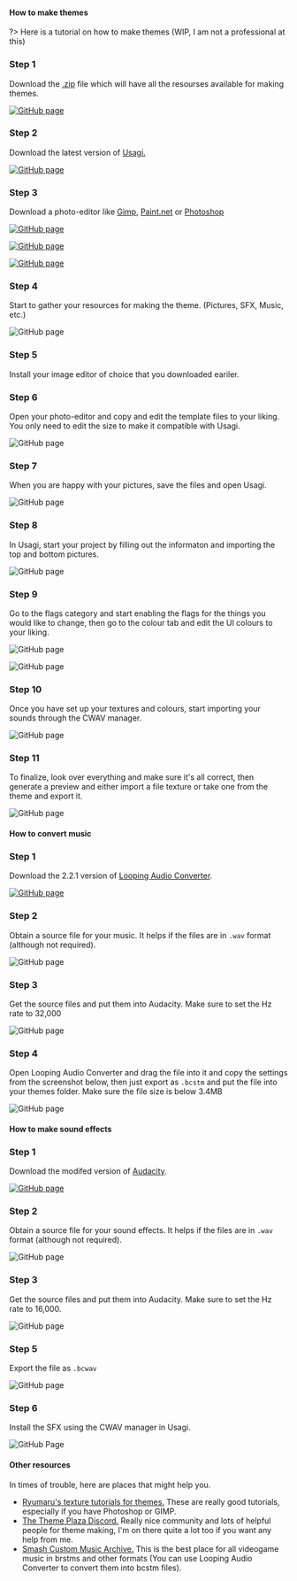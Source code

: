 <!-- tabs:start -->

<!-- Tab 1: How to make themes -->
#### **How to make themes**

?> Here is a tutorial on how to make themes (WIP, I am not a professional at this)

### Step 1

Download the [.zip](https://github.com/wrathsoffire76/tutorials/raw/master/download/Theme%20Templates.zip) file which will have all the resourses available for making themes.

[![GitHub page](images/theme-create/tutorial1.PNG)](https://github.com/wrathsoffire76/tutorials/raw/master/download/Theme%20Templates.zip)

### Step 2

Download the latest version of [Usagi.](https://github.com/usagirei/3DS-Theme-Editor/releases)

[![GitHub page](images/theme-create/tutorial2.PNG)](https://github.com/usagirei/3DS-Theme-Editor/releases)

### Step 3

Download a photo-editor like [Gimp](https://www.gimp.org/downloads/), [Paint.net](https://www.getpaint.net/download.html) or [Photoshop](https://www.adobe.com/ie/products/photoshop.html)

[![GitHub page](images/theme-create/tutorial3.1.PNG)](https://www.gimp.org/downloads/)

[![GitHub page](images/theme-create/tutorial3.2.PNG)](https://www.getpaint.net/download.html)

[![GitHub page](images/theme-create/tutorial3.3.PNG)](https://www.adobe.com/ie/products/photoshop.html)

### Step 4

Start to gather your resources for making the theme. (Pictures, SFX, Music, etc.)

![GitHub page](images/theme-create/tutorial4.PNG)

### Step 5

Install your image editor of choice that you downloaded eariler.

### Step 6

Open your photo-editor and copy and edit the template files to your liking. You only need to edit the size to make it compatible with Usagi.

![GitHub page](images/theme-create/tutorial6.PNG)

### Step 7

When you are happy with your pictures, save the files and open Usagi.

![GitHub page](images/theme-create/tutorial7.PNG)

### Step 8

In Usagi, start your project by filling out the informaton and importing the top and bottom pictures.

![GitHub page](images/theme-create/tutorial8.PNG)

### Step 9

Go to the flags category and start enabling the flags for the things you would like to change, then go to the colour tab and edit the UI colours to your liking.

![GitHub page](images/theme-create/tutorial9.PNG)

![GitHub page](images/theme-create/tutorial9.1.PNG)

### Step 10

Once you have set up your textures and colours, start importing your sounds through the CWAV manager.

![GitHub page](images/theme-create/tutorial10.PNG)

### Step 11

To finalize, look over everything and make sure it's all correct, then generate a preview and either import a file texture or take one from the theme and export it.

![GitHub page](images/theme-create/tutorial11.PNG)

<!-- Tab 2: How to convert music -->
#### **How to convert music**

### Step 1

Download the 2.2.1 version of [Looping Audio Converter](https://github.com/libertyernie/LoopingAudioConverter/releases/tag/v2.2.1).

[![GitHub page](images/theme-music/theme1.png)](https://github.com/libertyernie/LoopingAudioConverter/releases/tag/v2.2.1)

### Step 2

Obtain a source file for your music. It helps if the files are in `.wav` format (although not required).

![GitHub page](images/theme-sfx/theme3.PNG)

### Step 3

Get the source files and put them into Audacity. Make sure to set the Hz rate to 32,000

![GitHub page](images/theme-music/theme4.1.PNG)

### Step 4

Open Looping Audio Converter and drag the file into it and copy the settings from the screenshot below, then just export as `.bcstm` and put the file into your themes folder. Make sure the file size is below 3.4MB

![GitHub page](images/theme-music/theme2.png)

<!-- Tab 3: How to make soud effects -->
#### **How to make sound effects**

### Step 1

Download the modifed version of [Audacity](https://github.com/jackoalan/audacity/releases).

[![GitHub page](images/theme-sfx/theme1.PNG)](https://github.com/jackoalan/audacity/releases)

### Step 2

Obtain a source file for your sound effects. It helps if the files are in `.wav` format (although not required).

![GitHub page](images/theme-sfx/theme3.PNG)

### Step 3

Get the source files and put them into Audacity. Make sure to set the Hz rate to 16,000.

![GitHub page](images/theme-sfx/theme4.2.PNG)

### Step 5

Export the file as `.bcwav`

![GitHub page](images/theme-sfx/theme5.PNG)

### Step 6

Install the SFX using the CWAV manager in Usagi.

![GitHub Page](images/theme-sfx/theme6.PNG)

<!-- Tab 4: Other resources -->
#### **Other resources**

In times of trouble, here are places that might help you.

*   [Ryumaru's texture tutorials for themes.](https://gbatemp.net/blog/ryumaru.360795/) These are really good tutorials, especially if you have Photoshop or GIMP.
*   [The Theme Plaza Discord.](https://discord.gg/2hUQwXz) Really nice community and lots of helpful people for theme making, I'm on there quite a lot too if you want any help from me.
*   [Smash Custom Music Archive.](http://smashcustommusic.net/) This is the best place for all videogame music in brstms and other formats (You can use Looping Audio Converter to convert them into bcstm files).

<!-- tabs:end -->
